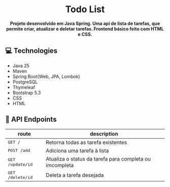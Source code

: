 <h1 align="center" style="font-weight: bold;">Todo List</h1>


<p align="center">
    <b>Projeto desenvolvido em Java Spring. Uma api de lista de tarefas, que permite criar, atualizar e deletar tarefas. Frontend básico feito com HTML e CSS.</b>
</p>

<h2> 💻 Technologies</h2>

- Java 25
- Maven
- Spring Boot(Web, JPA, Lombok)
- PostgreSQL
- Thymeleaf
- Bootstrap 5.3
- CSS
- HTML

<h2>📍 API Endpoints</h2>


| route                     | description                                             |
|---------------------------|---------------------------------------------------------|
| <kbd>GET /</kbd>          | Retorna todas as tarefa existentes                      |
| <kbd>POST /add</kbd>      | Adiciona uma tarefa à lista                             |
| <kbd>GET /update/id</kbd> | Atualiza o status da tarefa para completa ou imcompleta |
| <kbd>GET /delete/id</kbd> | Deleta a tarefa desejada                                |


